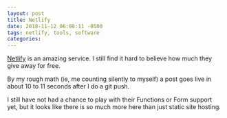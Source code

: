```yaml
---
layout: post
title: Netlify
date: 2018-11-12 06:08:11 -0500
tags: netlify, tools, software
categories:
---
```


[Netlify](https://www.netlify.com) is an amazing service. I still find it hard to believe how much they give away for free. 

By my rough math (ie, me counting silently to myself) a post goes live in about 10 to 11 seconds after I do a git push. 

I still have not had a chance to play with their Functions or Form support yet, but it looks like there is so much more here than just static site hosting. 
